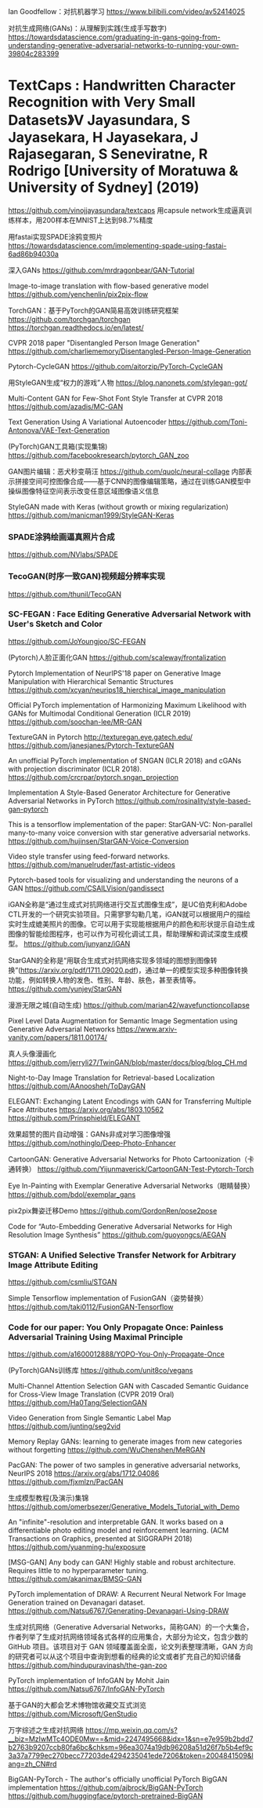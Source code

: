 Ian Goodfellow：对抗机器学习
https://www.bilibili.com/video/av52414025

对抗生成网络(GANs)：从理解到实践(生成手写数字)
https://towardsdatascience.com/graduating-in-gans-going-from-understanding-generative-adversarial-networks-to-running-your-own-39804c283399

# TextCaps : Handwritten Character Recognition with Very Small Datasets》V Jayasundara, S Jayasekara, H Jayasekara, J Rajasegaran, S Seneviratne, R Rodrigo [University of Moratuwa & University of Sydney] (2019) 
https://github.com/vinojjayasundara/textcaps
用capsule network生成逼真训练样本，用200样本在MNIST上达到98.7%精度

用fastai实现SPADE涂鸦变照片
https://towardsdatascience.com/implementing-spade-using-fastai-6ad86b94030a

深入GANs
https://github.com/mrdragonbear/GAN-Tutorial

Image-to-image translation with flow-based generative model
https://github.com/yenchenlin/pix2pix-flow

TorchGAN：基于PyTorch的GAN简易高效训练研究框架
https://github.com/torchgan/torchgan
https://torchgan.readthedocs.io/en/latest/

CVPR 2018 paper "Disentangled Person Image Generation"
https://github.com/charliememory/Disentangled-Person-Image-Generation

Pytorch-CycleGAN
https://github.com/aitorzip/PyTorch-CycleGAN

用StyleGAN生成“权力的游戏”人物
https://blog.nanonets.com/stylegan-got/

Multi-Content GAN for Few-Shot Font Style Transfer at CVPR 2018
https://github.com/azadis/MC-GAN

Text Generation Using A Variational Autoencoder
https://github.com/Toni-Antonova/VAE-Text-Generation

(PyTorch)GAN工具箱(实现集锦)
https://github.com/facebookresearch/pytorch_GAN_zoo

GAN图片编辑：恶犬秒变萌汪
https://github.com/quolc/neural-collage
内部表示拼接空间可控图像合成——基于CNN的图像编辑策略，通过在训练GAN模型中操纵图像特征空间表示改变任意区域图像语义信息

StyleGAN made with Keras (without growth or mixing regularization)
https://github.com/manicman1999/StyleGAN-Keras

### SPADE涂鸦绘画逼真照片合成
https://github.com/NVlabs/SPADE

### TecoGAN(时序一致GAN)视频超分辨率实现
https://github.com/thunil/TecoGAN

### SC-FEGAN : Face Editing Generative Adversarial Network with User's Sketch and Color
https://github.com/JoYoungjoo/SC-FEGAN

(Pytorch)人脸正面化GAN
https://github.com/scaleway/frontalization

Pytorch Implementation of NeurIPS'18 paper on Generative Image Manipulation with Hierarchical Semantic Structures
https://github.com/xcyan/neurips18_hierchical_image_manipulation

Official PyTorch implementation of Harmonizing Maximum Likelihood with GANs for Multimodal Conditional Generation (ICLR 2019)
https://github.com/soochan-lee/MR-GAN

TextureGAN in Pytorch http://texturegan.eye.gatech.edu/
https://github.com/janesjanes/Pytorch-TextureGAN

An unofficial PyTorch implementation of SNGAN (ICLR 2018) and cGANs with projection discriminator (ICLR 2018).
https://github.com/crcrpar/pytorch.sngan_projection

Implementation A Style-Based Generator Architecture for Generative Adversarial Networks in PyTorch
https://github.com/rosinality/style-based-gan-pytorch

This is a tensorflow implementation of the paper: StarGAN-VC: Non-parallel many-to-many voice conversion with star generative adversarial networks.
https://github.com/hujinsen/StarGAN-Voice-Conversion

Video style transfer using feed-forward networks.
https://github.com/manuelruder/fast-artistic-videos

Pytorch-based tools for visualizing and understanding the neurons of a GAN
https://github.com/CSAILVision/gandissect

iGAN全称是“通过生成式对抗网络进行交互式图像生成”，是UC伯克利和Adobe CTL开发的一个研究实验项目。只需寥寥勾勒几笔，iGAN就可以根据用户的描绘实时生成媲美照片的图像。它可以用于实现能根据用户的颜色和形状提示自动生成图像的智能绘图程序，也可以作为可视化调试工具，帮助理解和调试深度生成模型。
https://github.com/junyanz/iGAN

StarGAN的全称是“用联合生成式对抗网络实现多领域的图想到图像转换”(https://arxiv.org/pdf/1711.09020.pdf)，通过单一的模型实现多种图像转换功能，例如转换人物的发色、性别、年龄、肤色，甚至表情等。
https://github.com/yunjey/StarGAN

漫游无限之城(自动生成)
https://github.com/marian42/wavefunctioncollapse

Pixel Level Data Augmentation for Semantic Image Segmentation using Generative Adversarial Networks
https://www.arxiv-vanity.com/papers/1811.00174/

真人头像漫画化
https://github.com/jerryli27/TwinGAN/blob/master/docs/blog/blog_CH.md

Night-to-Day Image Translation for Retrieval-based Localization
https://github.com/AAnoosheh/ToDayGAN

ELEGANT: Exchanging Latent Encodings with GAN for Transferring Multiple Face Attributes https://arxiv.org/abs/1803.10562
https://github.com/Prinsphield/ELEGANT

效果超赞的图片自动增强：GANs非成对学习图像增强
https://github.com/nothinglo/Deep-Photo-Enhancer

CartoonGAN: Generative Adversarial Networks for Photo Cartoonization（卡通转换）
https://github.com/Yijunmaverick/CartoonGAN-Test-Pytorch-Torch

Eye In-Painting with Exemplar Generative Adversarial Networks（眼睛替换）
https://github.com/bdol/exemplar_gans

pix2pix舞姿迁移Demo
https://github.com/GordonRen/pose2pose

Code for “Auto-Embedding Generative Adversarial Networks for High Resolution Image Synthesis”
https://github.com/guoyongcs/AEGAN

### STGAN: A Unified Selective Transfer Network for Arbitrary Image Attribute Editing
https://github.com/csmliu/STGAN

Simple Tensorflow implementation of FusionGAN（姿势替换）
https://github.com/taki0112/FusionGAN-Tensorflow

### Code for our paper: You Only Propagate Once: Painless Adversarial Training Using Maximal Principle
https://github.com/a1600012888/YOPO-You-Only-Propagate-Once

(PyTorch)GANs训练库
https://github.com/unit8co/vegans

Multi-Channel Attention Selection GAN with Cascaded Semantic Guidance for Cross-View Image Translation (CVPR 2019 Oral)
https://github.com/Ha0Tang/SelectionGAN

Video Generation from Single Semantic Label Map
https://github.com/junting/seg2vid

Memory Replay GANs: learning to generate images from new categories without forgetting
https://github.com/WuChenshen/MeRGAN

PacGAN: The power of two samples in generative adversarial networks, NeurIPS 2018 https://arxiv.org/abs/1712.04086
https://github.com/fjxmlzn/PacGAN

生成模型教程(及演示)集锦
https://github.com/omerbsezer/Generative_Models_Tutorial_with_Demo

An "infinite"-resolution and interpretable GAN. It works based on a differentiable photo editing model and reinforcement learning. (ACM Transactions on Graphics, presented at SIGGRAPH 2018)
https://github.com/yuanming-hu/exposure

[MSG-GAN] Any body can GAN! Highly stable and robust architecture. Requires little to no hyperparameter tuning.
https://github.com/akanimax/BMSG-GAN

PyTorch implementation of DRAW: A Recurrent Neural Network For Image Generation trained on Devanagari dataset.
https://github.com/Natsu6767/Generating-Devanagari-Using-DRAW

生成对抗网络（Generative Adversarial Networks，简称GAN）的一个大集合，作者列举了生成对抗网络领域各式各样的应用集合，大部分为论文，包含少数的 GitHub 项目。该项目对于 GAN 领域覆盖面全面，论文列表整理清晰，GAN 方向的研究者可以从这个项目中查询到想看的经典的论文或者扩充自己的知识储备
https://github.com/hindupuravinash/the-gan-zoo

PyTorch implementation of InfoGAN by Mohit Jain 
https://github.com/Natsu6767/InfoGAN-PyTorch

基于GAN的大都会艺术博物馆收藏交互式浏览
https://github.com/Microsoft/GenStudio

万字综述之生成对抗网络
https://mp.weixin.qq.com/s?__biz=MzIwMTc4ODE0Mw==&mid=2247495668&idx=1&sn=e7e959b2bdd7b2763b9207ccb80fa6bc&chksm=96ea3074a19db96208a51d26f7b5b4ef9c3a37a7799ec270becc77203de4294235041ede7206&token=2004841509&lang=zh_CN#rd

BigGAN-PyTorch - The author's officially unofficial PyTorch BigGAN implementation
https://github.com/ajbrock/BigGAN-PyTorch
https://github.com/huggingface/pytorch-pretrained-BigGAN